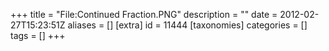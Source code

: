 +++
title = "File:Continued Fraction.PNG"
description = ""
date = 2012-02-27T15:23:51Z
aliases = []
[extra]
id = 11444
[taxonomies]
categories = []
tags = []
+++


